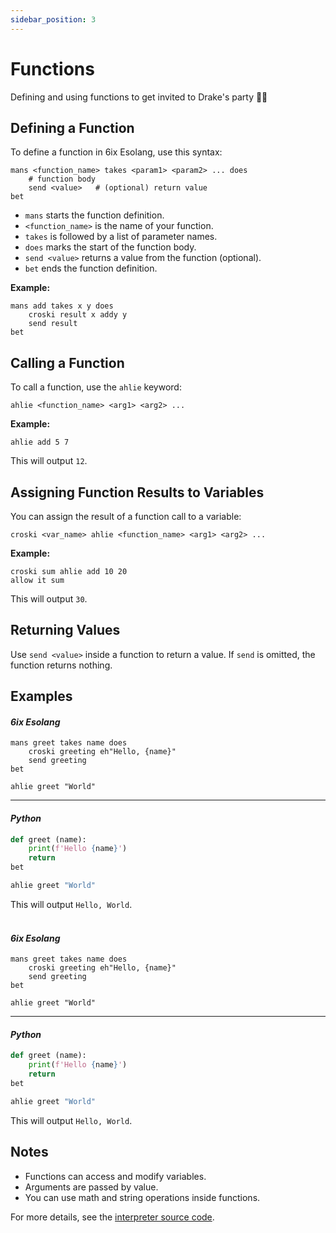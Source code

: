 ```yaml
---
sidebar_position: 3
---
```


# Functions

Defining and using functions to get invited to Drake's party 👯‍♂️

## Defining a Function

To define a function in 6ix Esolang, use this syntax:

```
mans <function_name> takes <param1> <param2> ... does
    # function body
    send <value>   # (optional) return value
bet
```

- `mans` starts the function definition.
- `<function_name>` is the name of your function.
- `takes` is followed by a list of parameter names.
- `does` marks the start of the function body.
- `send <value>` returns a value from the function (optional).
- `bet` ends the function definition.

**Example:**

```
mans add takes x y does
    croski result x addy y
    send result
bet
```

## Calling a Function

To call a function, use the `ahlie` keyword:

```
ahlie <function_name> <arg1> <arg2> ...
```

**Example:**

```plaintext
ahlie add 5 7
```

This will output `12`.

## Assigning Function Results to Variables

You can assign the result of a function call to a variable:

```
croski <var_name> ahlie <function_name> <arg1> <arg2> ...
```

**Example:**

```plaintext
croski sum ahlie add 10 20
allow it sum
```

This will output `30`.

## Returning Values

Use `send <value>` inside a function to return a value. If `send` is omitted, the function returns nothing.

## Examples

#### *6ix Esolang*
```plaintext
mans greet takes name does
    croski greeting eh"Hello, {name}"
    send greeting
bet

ahlie greet "World"
```
---
#### *Python*

```py
def greet (name):
    print(f'Hello {name}')
    return
bet

ahlie greet "World"
```

This will output `Hello, World`. <br /><br />

#### *6ix Esolang*
```plaintext
mans greet takes name does
    croski greeting eh"Hello, {name}"
    send greeting
bet

ahlie greet "World"
```
---
#### *Python*

```py
def greet (name):
    print(f'Hello {name}')
    return
bet

ahlie greet "World"
```

This will output `Hello, World`.


## Notes

- Functions can access and modify variables.
- Arguments are passed by value.
- You can use math and string operations inside functions.

For more details, see the [interpreter source code](../../../interpreter.py).